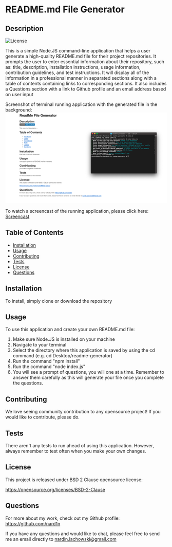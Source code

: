 # README.md File Generator

## Description
![License](https://img.shields.io/badge/License-BSD%202--Clause-blue.svg)


This is a simple Node.JS command-line application that helps a user generate a high-quality README.md file for their project repositories. It prompts the user to enter essential information about their repository, such as: title, description, installation instructions, usage information, contribution guidelines, and test instructions. It will display all of the information in a professional manner in separated sections along with a table of contents containing links to corresponding sections. It also includes a Questions section with a link to Github profile and an email address based on user input

Screenshot of terminal running application with the generated file in the background:
![Screenshot of terminal running application with the generated file in the background](readme-generator.png)

To watch a screencast of the running application, please click here: [Screencast](https://drive.google.com/file/d/10KRlu8Tk9VspuR_9-66ElIB3kpPAgdBq/view)


## Table of Contents

* [Installation](#Installation)
* [Usage](#Usage)
* [Contributing](#Contributing)
* [Tests](#Tests)
* [License](#License)
* [Questions](#Questions)

## Installation
To install, simply clone or download the repository

## Usage
To use this application and create your own README.md file: 
1. Make sure Node.JS is installed on your machine 
2. Navigate to your terminal 
3. Select the directory where this application is saved by using the cd command (e.g. cd Desktop/readme-generator) 
4. Run the command "npm install" 
5. Run the command "node index.js" 
6. You will see a prompt of questions, you will one at a time. Remember to answer them carefully as this will generate your file once you complete the questions.

## Contributing
We love seeing community contribution to any opensource project! If you would like to contribute, please do.

## Tests
There aren't any tests to run ahead of using this application. However, always remember to test often when you make your own changes.

## License
This project is released under BSD 2 Clause opensource license:

https://opensource.org/licenses/BSD-2-Clause

## Questions
For more about my work, check out my Github profile: https://github.com/nard1n

If you have any questions and would like to chat, please feel free to send me an email directly to nardin.lachowski@gmail.com
